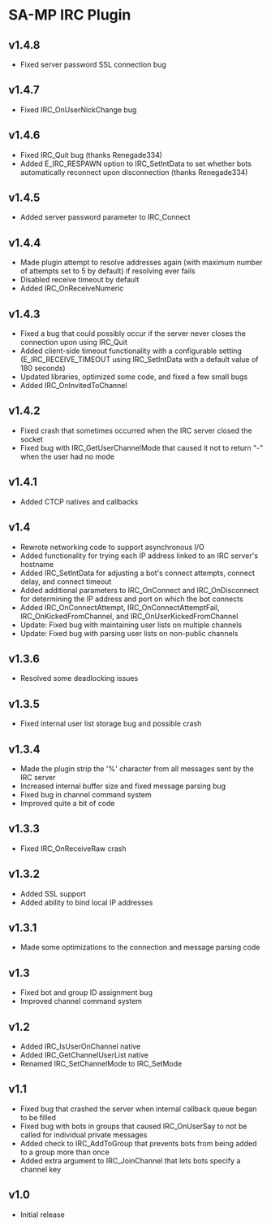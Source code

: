 SA-MP IRC Plugin
================

v1.4.8
------

- Fixed server password SSL connection bug

v1.4.7
------

- Fixed IRC_OnUserNickChange bug

v1.4.6
------

- Fixed IRC_Quit bug (thanks Renegade334)
- Added E_IRC_RESPAWN option to IRC_SetIntData to set whether bots
  automatically reconnect upon disconnection (thanks Renegade334)

v1.4.5
------

- Added server password parameter to IRC_Connect

v1.4.4
------

- Made plugin attempt to resolve addresses again (with maximum number
  of attempts set to 5 by default) if resolving ever fails
- Disabled receive timeout by default
- Added IRC_OnReceiveNumeric

v1.4.3
------

- Fixed a bug that could possibly occur if the server never closes
  the connection upon using IRC_Quit
- Added client-side timeout functionality with a configurable
  setting (E_IRC_RECEIVE_TIMEOUT using IRC_SetIntData with a default
  value of 180 seconds)
- Updated libraries, optimized some code, and fixed a few small bugs
- Added IRC_OnInvitedToChannel

v1.4.2
------

- Fixed crash that sometimes occurred when the IRC server closed the
  socket
- Fixed bug with IRC_GetUserChannelMode that caused it not to return
  "-" when the user had no mode

v1.4.1
------

- Added CTCP natives and callbacks

v1.4
----

- Rewrote networking code to support asynchronous I/O
- Added functionality for trying each IP address linked to an IRC
  server's hostname
- Added IRC_SetIntData for adjusting a bot's connect attempts,
  connect delay, and connect timeout
- Added additional parameters to IRC_OnConnect and IRC_OnDisconnect
  for determining the IP address and port on which the bot connects
- Added IRC_OnConnectAttempt, IRC_OnConnectAttemptFail,
  IRC_OnKickedFromChannel, and IRC_OnUserKickedFromChannel
- Update: Fixed bug with maintaining user lists on multiple channels
- Update: Fixed bug with parsing user lists on non-public channels

v1.3.6
------

- Resolved some deadlocking issues

v1.3.5
------

- Fixed internal user list storage bug and possible crash

v1.3.4
------

- Made the plugin strip the '%' character from all messages sent by
  the IRC server
- Increased internal buffer size and fixed message parsing bug
- Fixed bug in channel command system
- Improved quite a bit of code

v1.3.3
------

- Fixed IRC_OnReceiveRaw crash

v1.3.2
------

- Added SSL support
- Added ability to bind local IP addresses

v1.3.1
------

- Made some optimizations to the connection and message parsing code

v1.3
----

- Fixed bot and group ID assignment bug
- Improved channel command system

v1.2
----

- Added IRC_IsUserOnChannel native
- Added IRC_GetChannelUserList native
- Renamed IRC_SetChannelMode to IRC_SetMode

v1.1
----

- Fixed bug that crashed the server when internal callback queue
  began to be filled
- Fixed bug with bots in groups that caused IRC_OnUserSay to not be
  called for individual private messages
- Added check to IRC_AddToGroup that prevents bots from being added
  to a group more than once
- Added extra argument to IRC_JoinChannel that lets bots specify a
  channel key

v1.0
----

- Initial release
